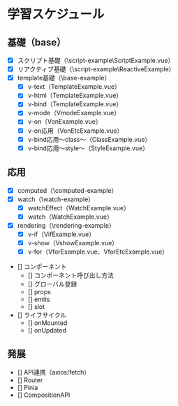# 学習スケジュール

## 基礎（base）

- [x] スクリプト基礎（\script-example\ScriptExample.vue）
- [x] リアクティブ基礎（\script-example\ReactiveExample）
- [x] template基礎（\base-example）
  - [x] v-text（TemplateExample.vue）
  - [x] v-html（TemplateExample.vue）
  - [x] v-bind（TemplateExample.vue）
  - [x] v-mode（VmodeExample.vue）
  - [x] v-on（VonExample.vue）
  - [x] v-on応用（VonEtcExample.vue）
  - [x] v-bind応用～class～（ClassExample.vue）
  - [x] v-bind応用～style～（StyleExample.vue）

## 応用

- [x] computed（\computed-example）
- [x] watch（\watch-example）
  - [x] watchEffect（WatchExample.vue）
  - [x] watch（WatchExample.vue）
- [x] rendering（\rendering-example）
  - [x] v-if（VifExample.vue）
  - [x] v-show（VshowExample.vue）
  - [x] v-for（VforExample.vue、VforEtcExample.vue）
- [] コンポーネント
  - [] コンポーネント呼び出し方法
  - [] グローバル登録
  - [] props
  - [] emits
  - [] slot
- [] ライフサイクル
  - [] onMounted
  - [] onUpdated

## 発展

- [] API連携（axios/fetch）
- [] Router
- [] Pinia
- [] CompositionAPI
